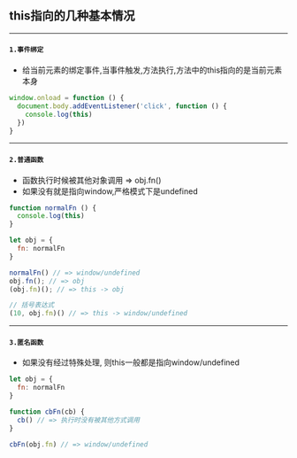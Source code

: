 ## this指向的几种基本情况
---

#### `1.事件绑定`
* 给当前元素的绑定事件,当事件触发,方法执行,方法中的this指向的是当前元素本身

```javascript
window.onload = function () {
  document.body.addEventListener('click', function () {
    console.log(this)
  })
}
```
---

#### `2.普通函数`
* 函数执行时候被其他对象调用 => obj.fn()
* 如果没有就是指向window,严格模式下是undefined

```javascript
function normalFn () {
  console.log(this)
}

let obj = {
  fn: normalFn  
}

normalFn() // => window/undefined
obj.fn(); // => obj
(obj.fn)(); // => this -> obj

// 括号表达式
(10, obj.fn)() // => this -> window/undefined
```

----

#### `3.匿名函数`
* 如果没有经过特殊处理, 则this一般都是指向window/undefined


```javascript
let obj = {
  fn: normalFn  
}

function cbFn(cb) {
  cb() // => 执行时没有被其他方式调用
}

cbFn(obj.fn) // => window/undefined
```
